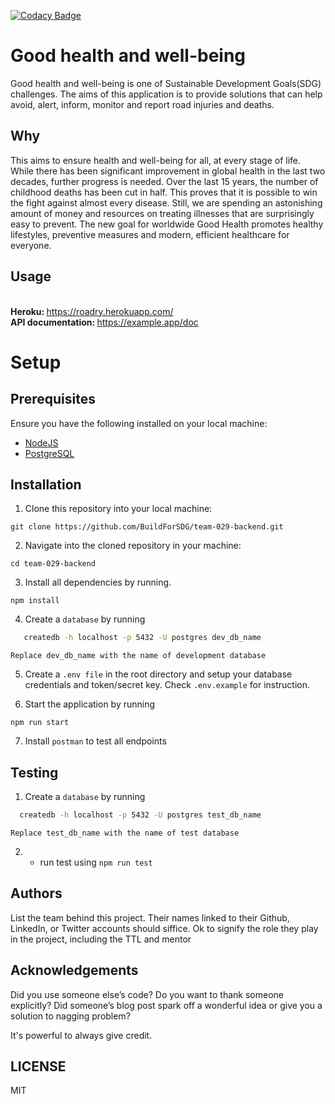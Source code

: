 [![Codacy Badge](https://img.shields.io/badge/Code%20Quality-D-red)](https://img.shields.io/badge/Code%20Quality-D-red)

# Good health and well-being
Good health and well-being is one of Sustainable Development Goals(SDG) challenges. The aims of this application is to provide solutions that can help avoid, alert, inform, monitor and report road injuries and deaths.


## Why
This aims to ensure health and well-being for all, at every stage of life. While there has been significant improvement in global health in the last two decades, further progress is needed. Over the last 15 years, the number of childhood deaths has been cut in half. This proves that it is possible to win the fight against almost every disease. Still, we are spending an astonishing amount of money and resources on treating illnesses that are surprisingly easy to prevent. The new goal for worldwide Good Health promotes healthy lifestyles, preventive measures and modern, efficient healthcare for everyone.

## Usage
<br/><b> Heroku: </b> https://roadry.herokuapp.com/
<br/><b> API documentation: </b> https://example.app/doc

# Setup

## Prerequisites

Ensure you have the following installed on your local machine:

- [NodeJS](https://nodejs.org/en/download/)
- [PostgreSQL](https://www.postgresql.org/download/)

## Installation

1. Clone this repository into your local machine:
```
git clone https://github.com/BuildForSDG/team-029-backend.git
```
2. Navigate into the cloned repository in your machine:
```
cd team-029-backend
```
3. Install all dependencies by running.
```
npm install
```
4. Create a `database` by running
 ```bash
    createdb -h localhost -p 5432 -U postgres dev_db_name
  ```
  `Replace dev_db_name with the name of development database`

5. Create a `.env file` in the root directory and setup your database credentials and token/secret key. Check `.env.example` for instruction.

6. Start the application by running
```
npm run start
```
7. Install `postman` to test all endpoints

## Testing

1. Create a `database` by running

  ```bash
    createdb -h localhost -p 5432 -U postgres test_db_name
  ```
  `Replace test_db_name with the name of test database`

2. - run test using `npm run test` 

## Authors

List the team behind this project. Their names linked to their Github, LinkedIn, or Twitter accounts should siffice. Ok to signify the role they play in the project, including the TTL and mentor

## Acknowledgements

Did you use someone else’s code?
Do you want to thank someone explicitly?
Did someone’s blog post spark off a wonderful idea or give you a solution to nagging problem?

It's powerful to always give credit.

## LICENSE
MIT


